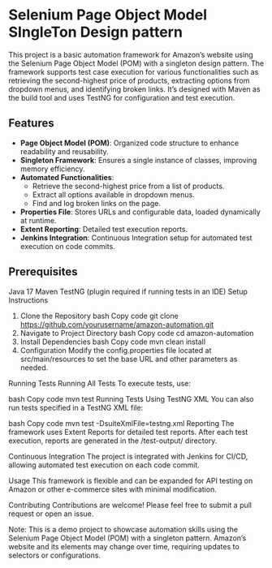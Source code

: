 # Selenium Page Object Model SIngleTon Design pattern

This project is a basic automation framework for Amazon’s website using the Selenium Page Object Model (POM) with a singleton design pattern. The framework supports test case execution for various functionalities such as retrieving the second-highest price of products, extracting options from dropdown menus, and identifying broken links. It’s designed with Maven as the build tool and uses TestNG for configuration and test execution.

## Features

- **Page Object Model (POM)**: Organized code structure to enhance readability and reusability.
- **Singleton Framework**: Ensures a single instance of classes, improving memory efficiency.
- **Automated Functionalities**:
  - Retrieve the second-highest price from a list of products.
  - Extract all options available in dropdown menus.
  - Find and log broken links on the page.
- **Properties File**: Stores URLs and configurable data, loaded dynamically at runtime.
- **Extent Reporting**: Detailed test execution reports.
- **Jenkins Integration**: Continuous Integration setup for automated test execution on code commits.

## Prerequisites
Java 17
Maven
TestNG (plugin required if running tests in an IDE)
Setup Instructions
1. Clone the Repository
bash
Copy code
git clone https://github.com/yourusername/amazon-automation.git
2. Navigate to Project Directory
bash
Copy code
cd amazon-automation
3. Install Dependencies
bash
Copy code
mvn clean install
4. Configuration
Modify the config.properties file located at src/main/resources to set the base URL and other parameters as needed.

Running Tests
Running All Tests
To execute tests, use:

bash
Copy code
mvn test
Running Tests Using TestNG XML
You can also run tests specified in a TestNG XML file:

bash
Copy code
mvn test -DsuiteXmlFile=testng.xml
Reporting
The framework uses Extent Reports for detailed test reports. After each test execution, reports are generated in the /test-output/ directory.

Continuous Integration
The project is integrated with Jenkins for CI/CD, allowing automated test execution on each code commit.

Usage
This framework is flexible and can be expanded for API testing on Amazon or other e-commerce sites with minimal modification.

Contributing
Contributions are welcome! Please feel free to submit a pull request or open an issue.

Note: This is a demo project to showcase automation skills using the Selenium Page Object Model (POM) with a singleton pattern. Amazon’s website and its elements may change over time, requiring updates to selectors or configurations.
